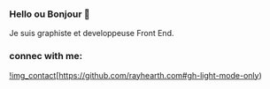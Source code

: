 ### Hello ou Bonjour  👋

Je suis graphiste et developpeuse Front End.

### connec with me:
[!img_contact](./img/linkedin.svg)[https://github.com/rayhearth.com#gh-light-mode-only)


<!--
**rayhearth/rayhearth** is a ✨ _special_ ✨ repository because its `README.md` (this file) appears on your GitHub profile.

Here are some ideas to get you started:

- 🔭 I’m currently working on ...
- 🌱 I’m currently learning ...
- 👯 I’m looking to collaborate on ...
- 🤔 I’m looking for help with ...
- 💬 Ask me about ...
- 📫 How to reach me: ...
- 😄 Pronouns: ...
- ⚡ Fun fact: ...
-->
